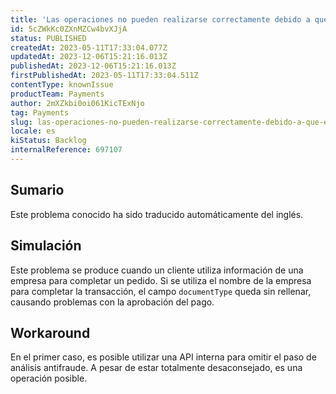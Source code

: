```yaml
---
title: 'Las operaciones no pueden realizarse correctamente debido a que el campo documentType es nulo.'
id: 5cZWkKc0ZXnMZCw4bvXJjA
status: PUBLISHED
createdAt: 2023-05-11T17:33:04.077Z
updatedAt: 2023-12-06T15:21:16.013Z
publishedAt: 2023-12-06T15:21:16.013Z
firstPublishedAt: 2023-05-11T17:33:04.511Z
contentType: knownIssue
productTeam: Payments
author: 2mXZkbi0oi061KicTExNjo
tag: Payments
slug: las-operaciones-no-pueden-realizarse-correctamente-debido-a-que-el-campo-documenttype-es-nulo
locale: es
kiStatus: Backlog
internalReference: 697107
---
```


## Sumario

<div class="alert alert-info">
  <p>Este problema conocido ha sido traducido automáticamente del inglés.</p>
</div>



## Simulación


Este problema se produce cuando un cliente utiliza información de una empresa para completar un pedido.
Si se utiliza el nombre de la empresa para completar la transacción, el campo `documentType` queda sin rellenar, causando problemas con la aprobación del pago.



## Workaround



En el primer caso, es posible utilizar una API interna para omitir el paso de análisis antifraude.
A pesar de estar totalmente desaconsejado, es una operación posible.

